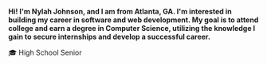 **Hi! I'm Nylah Johnson, and I am from Atlanta, GA. I'm interested in building my career in software and web development. My goal is to attend college and earn a degree in Computer Science, utilizing the knowledge I gain to secure internships and develop a successful career.**

🎓 High School Senior
